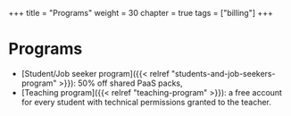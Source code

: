 +++
title = "Programs"
weight = 30
chapter = true
tags = ["billing"]
+++

# Programs

- [Student/Job seeker program]({{< relref "students-and-job-seekers-program" >}}): 50% off shared PaaS packs,
- [Teaching program]({{< relref "teaching-program" >}}): a free account for every student with technical permissions granted to the teacher.
